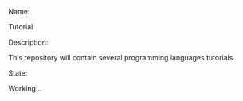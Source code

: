 Name:

Tutorial

Description:

This repository will contain several programming languages tutorials.

State:

Working...